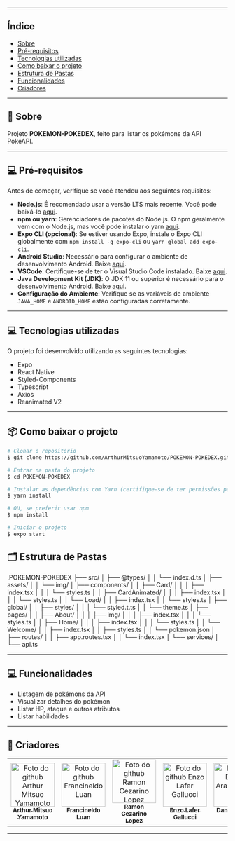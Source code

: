 

---

## Índice

- [Sobre](#-sobre)
- [Pré-requisitos](#-pré-requisitos)
- [Tecnologias utilizadas](#-tecnologias-utilizadas)
- [Como baixar o projeto](#-como-baixar-o-projeto)
- [Estrutura de Pastas](#-estrutura-de-pastas)
- [Funcionalidades](#-funcionalidades)
- [Criadores](#-criadores)

---

## 🤔 Sobre

Projeto **POKEMON-POKEDEX**, feito para listar os pokémons da API PokeAPI.

---

## 💻 Pré-requisitos

Antes de começar, verifique se você atendeu aos seguintes requisitos:

* **Node.js**: É recomendado usar a versão LTS mais recente. Você pode baixá-lo [aqui](https://nodejs.org/).
* **npm ou yarn**: Gerenciadores de pacotes do Node.js. O npm geralmente vem com o Node.js, mas você pode instalar o yarn [aqui](https://yarnpkg.com/getting-started/install).
* **Expo CLI (opcional)**: Se estiver usando Expo, instale o Expo CLI globalmente com `npm install -g expo-cli` ou `yarn global add expo-cli`.
* **Android Studio**: Necessário para configurar o ambiente de desenvolvimento Android. Baixe [aqui](https://developer.android.com/studio).
* **VSCode**: Certifique-se de ter o Visual Studio Code instalado. Baixe [aqui](https://code.visualstudio.com/).
* **Java Development Kit (JDK)**: O JDK 11 ou superior é necessário para o desenvolvimento Android. Baixe [aqui](https://www.oracle.com/java/technologies/javase-jdk11-downloads.html).
* **Configuração do Ambiente**: Verifique se as variáveis de ambiente `JAVA_HOME` e `ANDROID_HOME` estão configuradas corretamente.

---

## 💻 Tecnologias utilizadas

O projeto foi desenvolvido utilizando as seguintes tecnologias:

- Expo
- React Native
- Styled-Components
- Typescript
- Axios
- Reanimated V2

---

## 📦 Como baixar o projeto
  ```bash
  # Clonar o repositório
  $ git clone https://github.com/ArthurMitsuoYamamoto/POKEMON-POKEDEX.git

  # Entrar na pasta do projeto
  $ cd POKEMON-POKEDEX

  # Instalar as dependências com Yarn (certifique-se de ter permissões para scripts)
  $ yarn install

  # OU, se preferir usar npm
  $ npm install

  # Iniciar o projeto
  $ expo start
 ```

## 🗂 Estrutura de Pastas

.POKEMON-POKEDEX
├── src/
│   ├── @types/
│   │   └── index.d.ts
│   ├── assets/
│   │   └── img/
│   ├── components/
│   │   ├── Card/
│   │   │   ├── index.tsx
│   │   │   └── styles.ts
│   │   ├── CardAnimated/
│   │   │   ├── index.tsx
│   │   │   └── styles.ts
│   │   └── Load/
│   │       ├── index.tsx
│   │       └── styles.ts
│   ├── global/
│   │   ├── styles/
│   │   │   └── styled.t.ts
│   │   └── theme.ts
│   ├── pages/
│   │   ├── About/
│   │   │   ├── img/
│   │   │   ├── index.tsx
│   │   │   └── styles.ts
│   │   ├── Home/
│   │   │   ├── index.tsx
│   │   │   └── styles.ts
│   │   └── Welcome/
│   │       ├── index.tsx
│   │       ├── styles.ts
│   │       └── pokemon.json
│   ├── routes/
│   │   ├── app.routes.tsx
│   │   └── index.tsx
│   └── services/
│       └── api.ts

---

## 💻 Funcionalidades

- Listagem de pokémons da API
- Visualizar detalhes do pokémon
- Listar HP, ataque e outros atributos
- Listar habilidades

---

## 🤝 Criadores

<table>
  <tr>
    <td align="center">
      <a href="https://github.com/ArthurMitsuoYamamoto" target="_blank">
        <img src="https://avatars.githubusercontent.com/u/135779587?v=4" width="100px;" alt="Foto do github Arthur Mitsuo Yamamoto"/><br>
        <sub>
          <b>Arthur Mitsuo Yamamoto</b>
        </sub>
      </a>
    </td>
    <td align="center">
      <a href="https://github.com/FrancineldoLuan" target="_blank">
        <img src="https://avatars.githubusercontent.com/u/127765135?v=4" width="100px;" alt="Foto do github Francineldo Luan"/><br>
        <sub>
          <b>Francineldo Luan</b>
        </sub>
      </a>
    </td>
    <td align="center">
      <a href="https://github.com/RamonCezarinoLopez" target="_blank">
        <img src="https://avatars.githubusercontent.com/u/126570736?v=4" width="100px;" alt="Foto do github Ramon Cezarino Lopez"/><br>
        <sub>
          <b>Ramon Cezarino Lopez</b>
        </sub>
      </a>
    </td>
    <td align="center">
      <a href="https://github.com/EnzoLafer" target="_blank">
        <img src="https://media.licdn.com/dms/image/v2/D4D03AQEjlIh2Qt9RGQ/profile-displayphoto-shrink_100_100/profile-displayphoto-shrink_100_100/0/1718626134472?e=1730937600&v=beta&t=jQtnmzUzU4MsX8V60lwFP1SEJmzaXLOaE6sDA-HIUm0" width="100px;" alt="Foto do github Enzo Lafer Gallucci"/><br>
        <sub>
          <b>Enzo Lafer Gallucci</b>
        </sub>
      </a>
    </td>
    <td align="center">
      <a href="https://github.com/DanielAraujoFaria" target="_blank">
        <img src="https://media.licdn.com/dms/image/v2/D5603AQE8kCKYGe8mig/profile-displayphoto-shrink_200_200/profile-displayphoto-shrink_200_200/0/1674257256462?e=1730332800&v=beta&t=WU_GhGeOTY1dOQymUMzC4lPQMbB2jYu6TcSv3kryGHE" width="100px;" alt="Foto do Daniel Araujo Faria"/><br>
        <sub>
          <b>Daniel Araujo Faria</b>
        </sub>
      </a>
    </td>
  </tr>
</table>

---

